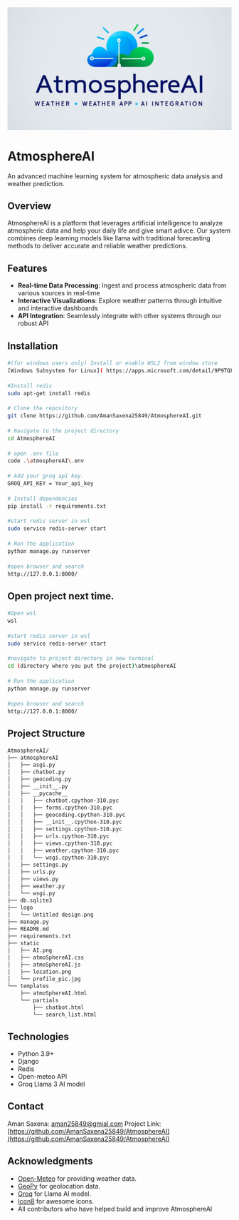 <img src="logo/AtmosphereAI.png">

# AtmosphereAI

An advanced machine learning system for atmospheric data analysis and weather prediction.

## Overview

AtmosphereAI is a platform that leverages artificial intelligence to analyze atmospheric data and help your daily life and give smart adivce. Our system combines deep learning models like llama with traditional forecasting methods to deliver accurate and reliable weather predictions.

## Features

- **Real-time Data Processing**: Ingest and process atmospheric data from various sources in real-time
- **Interactive Visualizations**: Explore weather patterns through intuitive and interactive dashboards
- **API Integration**: Seamlessly integrate with other systems through our robust API

## Installation

```bash
#(for windows users only) Install or enable WSL2 from window store
[Windows Subsystem for Linux]( https://apps.microsoft.com/detail/9P9TQF7MRM4R?hl=en-us&gl=IN&ocid=pdpshare )

#Install redis
sudo apt-get install redis

# Clone the repository
git clone https://github.com/AmanSaxena25849/AtmosphereAI.git

# Navigate to the project directory
cd AtmosphereAI

# open .env file 
code .\atmosphereAI\.env

# Add your groq api key.
GROQ_API_KEY = Your_api_key

# Install dependencies
pip install -r requirements.txt

#start redis server in wsl
sudo service redis-server start

# Run the application
python manage.py runserver

#open browser and search
http://127.0.0.1:8000/
```

## Open project next time.
```bash
#Open wsl
wsl

#start redis server in wsl
sudo service redis-server start

#navigate to project directory in new terminal
cd (directory where you put the project)\atmosphereAI

# Run the application
python manage.py runserver

#open browser and search
http://127.0.0.1:8000/
```


## Project Structure

```
AtmosphereAI/
├── atmosphereAI
│   ├── asgi.py
│   ├── chatbot.py
│   ├── geocoding.py
│   ├── __init__.py
│   ├── __pycache__
│   │   ├── chatbot.cpython-310.pyc
│   │   ├── forms.cpython-310.pyc
│   │   ├── geocoding.cpython-310.pyc
│   │   ├── __init__.cpython-310.pyc
│   │   ├── settings.cpython-310.pyc
│   │   ├── urls.cpython-310.pyc
│   │   ├── views.cpython-310.pyc
│   │   ├── weather.cpython-310.pyc
│   │   └── wsgi.cpython-310.pyc
│   ├── settings.py
│   ├── urls.py
│   ├── views.py
│   ├── weather.py
│   └── wsgi.py
├── db.sqlite3
├── logo
│   └── Untitled design.png
├── manage.py
├── README.md
├── requirements.txt
├── static
│   ├── AI.png
│   ├── atmoSphereAI.css
│   ├── atmoSphereAI.js
│   ├── location.png
│   └── profile_pic.jpg
└── templates
    ├── atmoSphereAI.html
    └── partials
        ├── chatbot.html
        └── search_list.html
```

## Technologies

- Python 3.9+
- Django
- Redis
- Open-meteo API
- Groq Llama 3 AI model


## Contact

Aman Saxena: aman25849@gmial.com
Project Link: [https://github.com/AmanSaxena25849/AtmosphereAI](https://github.com/AmanSaxena25849/AtmosphereAI)

## Acknowledgments

- [Open-Meteo](https://open-meteo.com/) for providing weather data.
- [GeoPy](https://pypi.org/project/geopy/) for geolocation data.
- [Groq](https://groq.com/) for Llama AI model.
- [Icon8](https://icons8.com/) for awesome icons.
- All contributors who have helped build and improve AtmosphereAI
